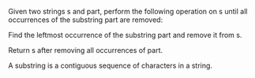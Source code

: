Given two strings s and part, perform the following operation on s until all occurrences of the substring part are removed:

Find the leftmost occurrence of the substring part and remove it from s.

Return s after removing all occurrences of part.

A substring is a contiguous sequence of characters in a string.
